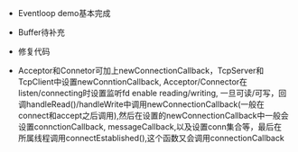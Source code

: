 * Eventloop demo基本完成
* Buffer待补充
* 修复代码

* Acceptor和Connetor可加上newConnectionCallback，TcpServer和TcpClient中设置newConntionCallback, Acceptor/Connector在listen/connecting时设置监听fd enable reading/writing, 一旦可读/可写，回调handleRead()/handleWrite中调用newConnectionCallback(一般在connect和accept之后调用),然后在设置的newConnectionCallback中一般会设置connctionCallback, messageCallback,以及设置conn集合等，最后在所属线程调用connectEstablished(),这个函数又会调用connectionCallback
